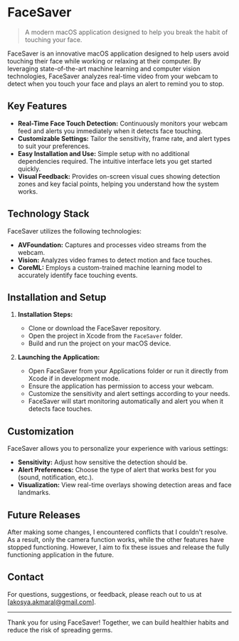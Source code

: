 # FaceSaver

> A modern macOS application designed to help you break the habit of touching your face.

FaceSaver is an innovative macOS application designed to help users avoid touching their face while working or relaxing at their computer. By leveraging state-of-the-art machine learning and computer vision technologies, FaceSaver analyzes real-time video from your webcam to detect when you touch your face and plays an alert to remind you to stop.

## Key Features

- **Real-Time Face Touch Detection:** Continuously monitors your webcam feed and alerts you immediately when it detects face touching.
- **Customizable Settings:** Tailor the sensitivity, frame rate, and alert types to suit your preferences.
- **Easy Installation and Use:** Simple setup with no additional dependencies required. The intuitive interface lets you get started quickly.
- **Visual Feedback:** Provides on-screen visual cues showing detection zones and key facial points, helping you understand how the system works.

## Technology Stack

FaceSaver utilizes the following technologies:

- **AVFoundation:** Captures and processes video streams from the webcam.
- **Vision:** Analyzes video frames to detect motion and face touches.
- **CoreML:** Employs a custom-trained machine learning model to accurately identify face touching events.

## Installation and Setup

1. **Installation Steps:**
   - Clone or download the FaceSaver repository.
   - Open the project in Xcode from the `FaceSaver` folder.
   - Build and run the project on your macOS device.

2. **Launching the Application:**
   - Open FaceSaver from your Applications folder or run it directly from Xcode if in development mode.
   - Ensure the application has permission to access your webcam.
   - Customize the sensitivity and alert settings according to your needs.
   - FaceSaver will start monitoring automatically and alert you when it detects face touches.

## Customization

FaceSaver allows you to personalize your experience with various settings:
- **Sensitivity:** Adjust how sensitive the detection should be.
- **Alert Preferences:** Choose the type of alert that works best for you (sound, notification, etc.).
- **Visualization:** View real-time overlays showing detection areas and face landmarks.

## Future Releases

After making some changes, I encountered conflicts that I couldn't resolve. As a result, only the camera function works, while the other features have stopped functioning. However, I aim to fix these issues and release the fully functioning application in the future.

## Contact

For questions, suggestions, or feedback, please reach out to us at [akosya.akmaral@gmail.com].

---

Thank you for using FaceSaver! Together, we can build healthier habits and reduce the risk of spreading germs.

